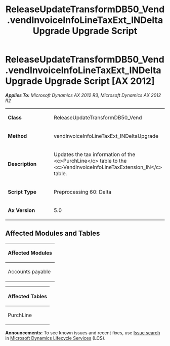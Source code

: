 ﻿---
title: ReleaseUpdateTransformDB50_Vend.vendInvoiceInfoLineTaxExt_INDeltaUpgrade Upgrade Script
TOCTitle: ReleaseUpdateTransformDB50_Vend.vendInvoiceInfoLineTaxExt_INDeltaUpgrade Upgrade Script
ms:assetid: 928e0f71-0fa4-d43b-a67c-f2a31c526ea0
ms:mtpsurl: https://msdn.microsoft.com/en-us/library/JJ736608(v=AX.60)
ms:contentKeyID: 49709795
ms.date: 05/18/2015
mtps_version: v=AX.60
---

# ReleaseUpdateTransformDB50\_Vend.vendInvoiceInfoLineTaxExt\_INDeltaUpgrade Upgrade Script [AX 2012]


_**Applies To:** Microsoft Dynamics AX 2012 R3, Microsoft Dynamics AX 2012 R2_

<table>
<colgroup>
<col style="width: 50%" />
<col style="width: 50%" />
</colgroup>
<tbody>
<tr class="odd">
<td><p><strong>Class</strong></p></td>
<td><p>ReleaseUpdateTransformDB50_Vend</p></td>
</tr>
<tr class="even">
<td><p><strong>Method</strong></p></td>
<td><p>vendInvoiceInfoLineTaxExt_INDeltaUpgrade</p></td>
</tr>
<tr class="odd">
<td><p><strong>Description</strong></p></td>
<td><p>Updates the tax information of the &lt;c&gt;PurchLine&lt;/c&gt; table to the &lt;c&gt;VendInvoiceInfoLineTaxExtension_IN&lt;/c&gt; table.</p></td>
</tr>
<tr class="even">
<td><p><strong>Script Type</strong></p></td>
<td><p>Preprocessing 60: Delta</p></td>
</tr>
<tr class="odd">
<td><p><strong>Ax Version</strong></p></td>
<td><p>5.0</p></td>
</tr>
</tbody>
</table>


## Affected Modules and Tables

<table>
<colgroup>
<col style="width: 100%" />
</colgroup>
<thead>
<tr class="header">
<th><p>Affected Modules</p></th>
</tr>
</thead>
<tbody>
<tr class="odd">
<td><p>Accounts payable</p></td>
</tr>
</tbody>
</table>


<table>
<colgroup>
<col style="width: 100%" />
</colgroup>
<thead>
<tr class="header">
<th><p>Affected Tables</p></th>
</tr>
</thead>
<tbody>
<tr class="odd">
<td><p>PurchLine</p></td>
</tr>
</tbody>
</table>

  
**Announcements:** To see known issues and recent fixes, use [Issue search](http://go.microsoft.com/fwlink/?linkid=389258) in [Microsoft Dynamics Lifecycle Services](http://go.microsoft.com/fwlink/?linkid=306505) (LCS).

